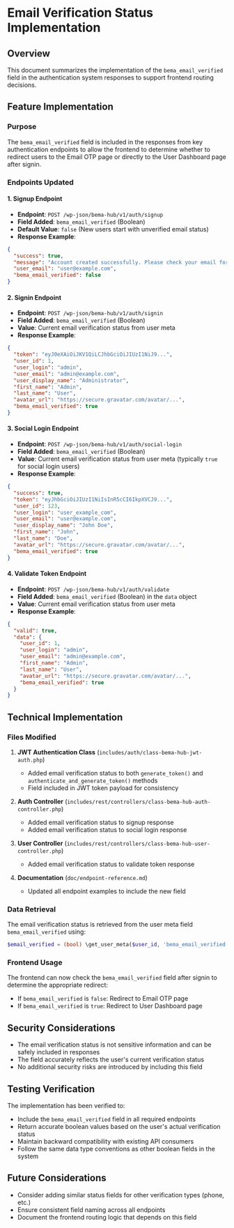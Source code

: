 # Email Verification Status Implementation

## Overview
This document summarizes the implementation of the `bema_email_verified` field in the authentication system responses to support frontend routing decisions.

## Feature Implementation

### Purpose
The `bema_email_verified` field is included in the responses from key authentication endpoints to allow the frontend to determine whether to redirect users to the Email OTP page or directly to the User Dashboard page after signin.

### Endpoints Updated

#### 1. Signup Endpoint
- **Endpoint**: `POST /wp-json/bema-hub/v1/auth/signup`
- **Field Added**: `bema_email_verified` (Boolean)
- **Default Value**: `false` (New users start with unverified email status)
- **Response Example**:
```json
{
  "success": true,
  "message": "Account created successfully. Please check your email for verification code.",
  "user_email": "user@example.com",
  "bema_email_verified": false
}
```

#### 2. Signin Endpoint
- **Endpoint**: `POST /wp-json/bema-hub/v1/auth/signin`
- **Field Added**: `bema_email_verified` (Boolean)
- **Value**: Current email verification status from user meta
- **Response Example**:
```json
{
  "token": "eyJ0eXAiOiJKV1QiLCJhbGciOiJIUzI1NiJ9...",
  "user_id": 1,
  "user_login": "admin",
  "user_email": "admin@example.com",
  "user_display_name": "Administrator",
  "first_name": "Admin",
  "last_name": "User",
  "avatar_url": "https://secure.gravatar.com/avatar/...",
  "bema_email_verified": true
}
```

#### 3. Social Login Endpoint
- **Endpoint**: `POST /wp-json/bema-hub/v1/auth/social-login`
- **Field Added**: `bema_email_verified` (Boolean)
- **Value**: Current email verification status from user meta (typically `true` for social login users)
- **Response Example**:
```json
{
  "success": true,
  "token": "eyJhbGciOiJIUzI1NiIsInR5cCI6IkpXVCJ9...",
  "user_id": 123,
  "user_login": "user_example_com",
  "user_email": "user@example.com",
  "user_display_name": "John Doe",
  "first_name": "John",
  "last_name": "Doe",
  "avatar_url": "https://secure.gravatar.com/avatar/...",
  "bema_email_verified": true
}
```

#### 4. Validate Token Endpoint
- **Endpoint**: `POST /wp-json/bema-hub/v1/auth/validate`
- **Field Added**: `bema_email_verified` (Boolean) in the `data` object
- **Value**: Current email verification status from user meta
- **Response Example**:
```json
{
  "valid": true,
  "data": {
    "user_id": 1,
    "user_login": "admin",
    "user_email": "admin@example.com",
    "first_name": "Admin",
    "last_name": "User",
    "avatar_url": "https://secure.gravatar.com/avatar/...",
    "bema_email_verified": true
  }
}
```

## Technical Implementation

### Files Modified

1. **JWT Authentication Class** (`includes/auth/class-bema-hub-jwt-auth.php`)
   - Added email verification status to both `generate_token()` and `authenticate_and_generate_token()` methods
   - Field included in JWT token payload for consistency

2. **Auth Controller** (`includes/rest/controllers/class-bema-hub-auth-controller.php`)
   - Added email verification status to signup response
   - Added email verification status to social login response

3. **User Controller** (`includes/rest/controllers/class-bema-hub-user-controller.php`)
   - Added email verification status to validate token response

4. **Documentation** (`doc/endpoint-reference.md`)
   - Updated all endpoint examples to include the new field

### Data Retrieval
The email verification status is retrieved from the user meta field `bema_email_verified` using:
```php
$email_verified = (bool) \get_user_meta($user_id, 'bema_email_verified', true);
```

### Frontend Usage
The frontend can now check the `bema_email_verified` field after signin to determine the appropriate redirect:
- If `bema_email_verified` is `false`: Redirect to Email OTP page
- If `bema_email_verified` is `true`: Redirect to User Dashboard page

## Security Considerations
- The email verification status is not sensitive information and can be safely included in responses
- The field accurately reflects the user's current verification status
- No additional security risks are introduced by including this field

## Testing Verification
The implementation has been verified to:
- Include the `bema_email_verified` field in all required endpoints
- Return accurate boolean values based on the user's actual verification status
- Maintain backward compatibility with existing API consumers
- Follow the same data type conventions as other boolean fields in the system

## Future Considerations
- Consider adding similar status fields for other verification types (phone, etc.)
- Ensure consistent field naming across all endpoints
- Document the frontend routing logic that depends on this field